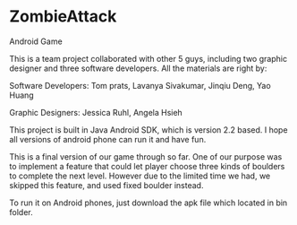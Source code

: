 ZombieAttack
============

Android Game


This is a team project collaborated with other 5 guys, including two graphic designer and three software
developers. All the materials are right by:

Software Developers: Tom prats, Lavanya Sivakumar, Jinqiu Deng, Yao Huang

Graphic Designers: Jessica Ruhl, Angela Hsieh

This project is built in Java Android SDK, which is version 2.2 based. I hope all versions of android 
phone can run it and have fun.

This is a final version of our game through so far. One of our purpose was to implement a feature that could let player
choose three kinds of boulders to complete the next level. However due to the limited time we had, we
skipped this feature, and used fixed boulder instead.

To run it on Android phones, just download the apk file which located in bin folder.

